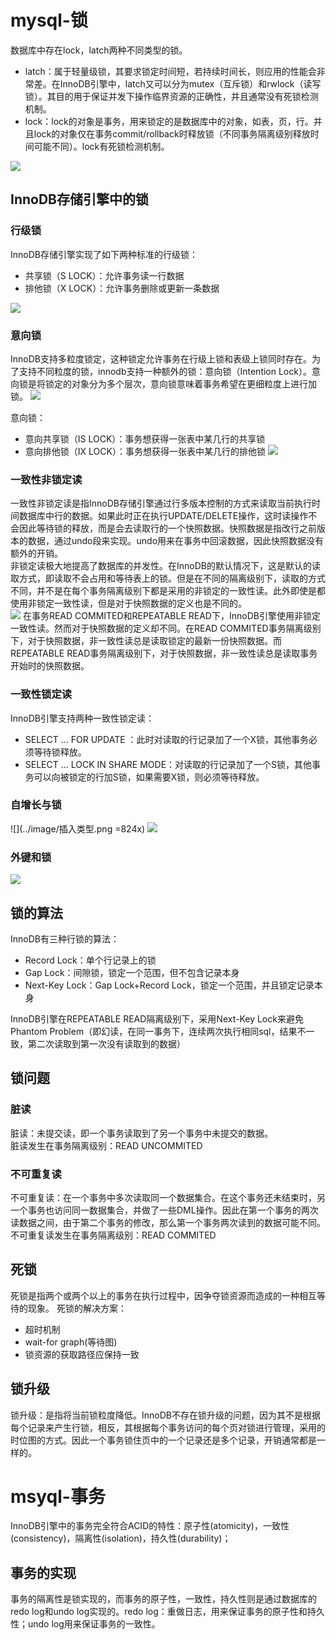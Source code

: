 # mysql-锁
数据库中存在lock，latch两种不同类型的锁。
* latch：属于轻量级锁，其要求锁定时间短，若持续时间长，则应用的性能会非常差。在InnoDB引擎中，latch又可以分为mutex（互斥锁）和rwlock（读写锁）。其目的用于保证并发下操作临界资源的正确性，并且通常没有死锁检测机制。
* lock：lock的对象是事务，用来锁定的是数据库中的对象，如表，页，行。并且lock的对象仅在事务commit/rollback时释放锁（不同事务隔离级别释放时间可能不同）。lock有死锁检测机制。

![](../image/lock-latch.png)
## InnoDB存储引擎中的锁
### 行级锁
InnoDB存储引擎实现了如下两种标准的行级锁：
* 共享锁（S LOCK）：允许事务读一行数据
* 排他锁（X LOCK）：允许事务删除或更新一条数据

![](../image/排他锁-共享锁的兼容性.png)

### 意向锁
InnoDB支持多粒度锁定，这种锁定允许事务在行级上锁和表级上锁同时存在。为了支持不同粒度的锁，innodb支持一种额外的锁：意向锁（Intention Lock）。意向锁是将锁定的对象分为多个层次，意向锁意味着事务希望在更细粒度上进行加锁。
![](../image/意向锁层次结构.png)

意向锁：
* 意向共享锁（IS LOCK）：事务想获得一张表中某几行的共享锁
* 意向排他锁（IX LOCK）：事务想获得一张表中某几行的排他锁
![](../image/InnoDB存储引擎中锁的兼容性.png)

### 一致性非锁定读
一致性非锁定读是指InnoDB存储引擎通过行多版本控制的方式来读取当前执行时间数据库中行的数据。如果此时正在执行UPDATE/DELETE操作，这时读操作不会因此等待锁的释放，而是会去读取行的一个快照数据。快照数据是指改行之前版本的数据，通过undo段来实现。undo用来在事务中回滚数据，因此快照数据没有额外的开销。  
非锁定读极大地提高了数据库的并发性。在InnoDB的默认情况下，这是默认的读取方式，即读取不会占用和等待表上的锁。但是在不同的隔离级别下，读取的方式不同，并不是在每个事务隔离级别下都是采用的非锁定的一致性读。此外即使是都使用非锁定一致性读，但是对于快照数据的定义也是不同的。  
![](../image/非锁定一致性读.png)
在事务READ COMMITED和REPEATABLE READ下，InnoDB引擎使用非锁定一致性读。然而对于快照数据的定义却不同。在READ COMMITED事务隔离级别下，对于快照数据，非一致性读总是读取锁定的最新一份快照数据。而REPEATABLE READ事务隔离级别下，对于快照数据，非一致性读总是读取事务开始时的快照数据。

### 一致性锁定读
InnoDB引擎支持两种一致性锁定读：
* SELECT ...  FOR UPDATE ：此时对读取的行记录加了一个X锁，其他事务必须等待锁释放。
* SELECT ...  LOCK IN SHARE MODE：对读取的行记录加了一个S锁，其他事务可以向被锁定的行加S锁，如果需要X锁，则必须等待释放。

### 自增长与锁
![](../image/插入类型.png =824x)
![](../image/innodb_autoinc_lock_mode说明.png)

### 外键和锁
![](../image/外键和锁.png)

## 锁的算法
InnoDB有三种行锁的算法：
* Record Lock：单个行记录上的锁
* Gap Lock：间隙锁，锁定一个范围，但不包含记录本身
* Next-Key Lock：Gap Lock+Record Lock，锁定一个范围，并且锁定记录本身

InnoDB引擎在REPEATABLE READ隔离级别下，采用Next-Key Lock来避免Phantom Problem（即幻读，在同一事务下，连续两次执行相同sql，结果不一致，第二次读取到第一次没有读取到的数据）

## 锁问题
### 脏读
脏读：未提交读，即一个事务读取到了另一个事务中未提交的数据。<br/>
脏读发生在事务隔离级别：READ UNCOMMITED

### 不可重复读
不可重复读：在一个事务中多次读取同一个数据集合。在这个事务还未结束时，另一个事务也访问同一数据集合，并做了一些DML操作。因此在第一个事务的两次读数据之间，由于第二个事务的修改，那么第一个事务两次读到的数据可能不同。<br/>
不可重复读发生在事务隔离级别：READ COMMITED

## 死锁
死锁是指两个或两个以上的事务在执行过程中，因争夺锁资源而造成的一种相互等待的现象。
死锁的解决方案：
* 超时机制
* wait-for graph(等待图)
* 锁资源的获取路径应保持一致

## 锁升级
锁升级：是指将当前锁粒度降低。InnoDB不存在锁升级的问题，因为其不是根据每个记录来产生行锁，相反，其根据每个事务访问的每个页对锁进行管理，采用的时位图的方式。因此一个事务锁住页中的一个记录还是多个记录，开销通常都是一样的。

# msyql-事务
InnoDB引擎中的事务完全符合ACID的特性：原子性(atomicity)，一致性(consistency)，隔离性(isolation)，持久性(durability)；
## 事务的实现
事务的隔离性是锁实现的，而事务的原子性，一致性，持久性则是通过数据库的redo log和undo log实现的。redo log：重做日志，用来保证事务的原子性和持久性；undo log用来保证事务的一致性。

